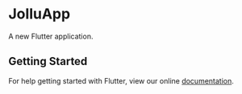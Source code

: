 # JolluApp

A new Flutter application.

## Getting Started

For help getting started with Flutter, view our online
[documentation](https://flutter.io/).
